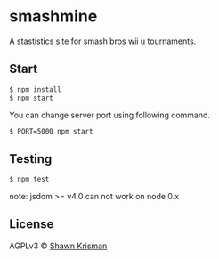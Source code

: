 # smashmine

A stastistics site for smash bros wii u tournaments.

## Start

```sh
$ npm install
$ npm start
```

You can change server port using following command.

```sh
$ PORT=5000 npm start
```

## Testing

```sh
$ npm test
```

note: jsdom >= v4.0 can not work on node 0.x

## License

AGPLv3 © [Shawn Krisman](https://www.smashmine.com)
